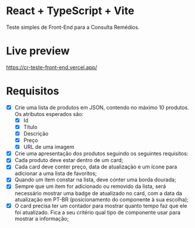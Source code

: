 # React + TypeScript + Vite

Teste simples de Front-End para a Consulta Remédios.

# Live preview

https://cr-teste-front-end.vercel.app/

# Requisitos

- [x] Crie uma lista de produtos em JSON, contendo no máximo 10 produtos. Os atributos esperados são:
   - [x] Id
   - [x] Título
   - [x] Descrição
   - [x] Preço
   - [x] URL de uma imagem
- [x] Crie uma apresentação dos produtos seguindo os seguintes requisitos:
- [x] Cada produto deve estar dentro de um card;
- [x] Cada card deve conter preço, data de atualização e um ícone para adicionar a uma lista de favoritos;
- [x] Quando um item constar na lista, deve conter uma borda dourada;
- [x] Sempre que um item for adicionado ou removido da lista, será necessário mostrar uma badge de atualizado no card, com a data da atualização em PT-BR (posicionamento do componente à sua escolha);
- [x] O card precisa ter um contador para mostrar quanto tempo faz que ele foi atualizado. Fica a seu critério qual tipo de componente usar para mostrar a informação;
